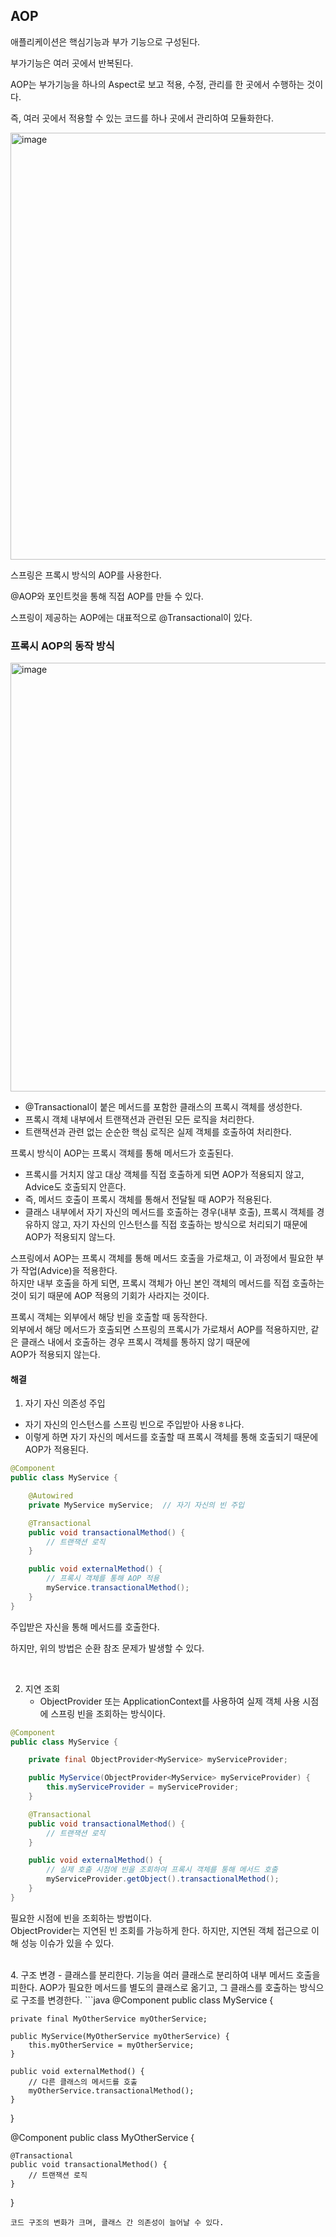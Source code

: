 ## AOP
애플리케이션은 핵심기능과 부가 기능으로 구성된다.  

부가기능은 여러 곳에서 반복된다.  

AOP는 부가기능을 하나의 Aspect로 보고 적용, 수정, 관리를 한 곳에서 수행하는 것이다.  

즉, 여러 곳에서 적용할 수 있는 코드를 하나 곳에서 관리하여 모듈화한다.  

<img width="683" alt="image" src="https://github.com/user-attachments/assets/1187364a-904b-41ff-b5d3-5fb165c4823e">




<br>  

스프링은 프록시 방식의 AOP를 사용한다.  

@AOP와 포인트컷을 통해 직접 AOP를 만들 수 있다.  

스프링이 제공하는 AOP에는 대표적으로 @Transactional이 있다.  


### 프록시 AOP의 동작 방식
<img width="686" alt="image" src="https://github.com/user-attachments/assets/4140f110-e94e-4c67-9299-b29c9ed55391">

- @Transactional이 붙은 메서드를 포함한 클래스의 프록시 객체를 생성한다.
- 프록시 객체 내부에서 트랜잭션과 관련된 모든 로직을 처리한다.
- 트랜잭션과 관련 없는 순순한 핵심 로직은 실제 객체를 호출하여 처리한다.



프록시 방식이 AOP는 프록시 객체를 통해 메서드가 호출된다.  
- 프록시를 거치지 않고 대상 객체를 직접 호출하게 되면 AOP가 적용되지 않고, Advice도 호출되지 안흔다.
- 즉, 메서드 호출이 프록시 객체를 통해서 전달될 때 AOP가 적용된다.
- 클래스 내부에서 자기 자신의 메서드를 호출하는 경우(내부 호출),
  프록시 객체를 경유하지 않고, 자기 자신의 인스턴스를 직접 호출하는 방식으로 처리되기 때문에 AOP가 적용되지 않느다.


스프링에서 AOP는 프록시 객체를 통해 메서드 호출을 가로채고, 이 과정에서 필요한 부가 작업(Advice)을 적용한다.  
하지만 내부 호출을 하게 되면, 프록시 객체가 아닌 본인 객체의 메서드를 직접 호출하는 것이 되기 때문에 AOP 적용의 기회가 사라지는 것이다.  

프록시 객체는 외부에서 해당 빈을 호출할 때 동작한다.    
외부에서 해당 메서드가 호출되면 스프링의 프록시가 가로채서 AOP를 적용하지만, 같은 클래스 내에서 호출하는 경우 프록시 객체를 통하지 않기 때문에  
AOP가 적용되지 않는다.  

#### 해결
1. 자기 자신 의존성 주입
  - 자기 자신의 인스턴스를 스프링 빈으로 주입받아 사용ㅎ나다.
  - 이렇게 하면 자기 자신의 메서드를 호출할 때 프록시 객체를 통해 호출되기 때문에 AOP가 적용된다.
```java
@Component
public class MyService {

    @Autowired
    private MyService myService;  // 자기 자신의 빈 주입

    @Transactional
    public void transactionalMethod() {
        // 트랜잭션 로직
    }

    public void externalMethod() {
        // 프록시 객체를 통해 AOP 적용
        myService.transactionalMethod();
    }
}
```
주입받은 자신을 통해 메서드를 호출한다.  

하지만, 위의 방법은 순환 참조 문제가 발생할 수 있다.  

<br>

2. 지연 조회
   - ObjectProvider 또는 ApplicationContext를 사용하여
     실제 객체 사용 시점에 스프링 빈을 조회하는 방식이다.
```java
@Component
public class MyService {

    private final ObjectProvider<MyService> myServiceProvider;

    public MyService(ObjectProvider<MyService> myServiceProvider) {
        this.myServiceProvider = myServiceProvider;
    }

    @Transactional
    public void transactionalMethod() {
        // 트랜잭션 로직
    }

    public void externalMethod() {
        // 실제 호출 시점에 빈을 조회하여 프록시 객체를 통해 메서드 호출
        myServiceProvider.getObject().transactionalMethod();
    }
}
```
필요한 시점에 빈을 조회하는 방법이다.  
ObjectProvider는 지연된 빈 조회를 가능하게 한다. 하지만, 지연된 객체 접근으로 이해 성능 이슈가 있을 수 있다.   

<br>
4. 구조 변경
   - 클래스를 분리한다. 
   기능을 여러 클래스로 분리하여 내부 메서드 호출을 피한다.  
   AOP가 필요한 메서드를 별도의 클래스로 옮기고, 그 클래스를 호출하는 방식으로 구조를 변경한다.  
```java
@Component
public class MyService {

    private final MyOtherService myOtherService;

    public MyService(MyOtherService myOtherService) {
        this.myOtherService = myOtherService;
    }

    public void externalMethod() {
        // 다른 클래스의 메서드를 호출
        myOtherService.transactionalMethod();
    }
}

@Component
public class MyOtherService {

    @Transactional
    public void transactionalMethod() {
        // 트랜잭션 로직
    }
}
```
코드 구조의 변화가 크며, 클래스 간 의존성이 늘어날 수 있다.





   
